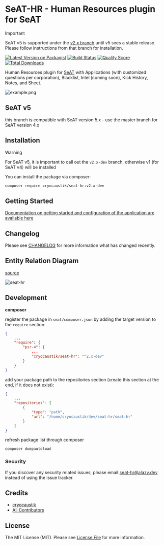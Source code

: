 # SeAT-HR - Human Resources plugin for SeAT

> [!IMPORTANT]
> SeAT v5 is supported under the [v2.x branch](https://github.com/cryocaustik/seat-hr/tree/v2.x) until v5 sees a stable release. Please follow instructions from that branch for installation.

[![Latest Version on Packagist](https://img.shields.io/packagist/v/cryocaustik/seat-hr.svg?style=flat-square)](https://packagist.org/packages/cryocaustik/seat-hr)
[![Build Status](https://img.shields.io/travis/cryocaustik/seat-hr/master.svg?style=flat-square)](https://travis-ci.org/cryocaustik/seat-hr)
[![Quality Score](https://img.shields.io/scrutinizer/g/cryocaustik/seat-hr.svg?style=flat-square)](https://scrutinizer-ci.com/g/cryocaustik/seat-hr)
[![Total Downloads](https://img.shields.io/packagist/dt/cryocaustik/seat-hr.svg?style=flat-square)](https://packagist.org/packages/cryocaustik/seat-hr)

Human Resources plugin for [SeAT](https://github.com/eveseat/seat) with Applications (with customized questions per corporation), Blacklist, Intel (coming soon), Kick History, Notes, and Sheet.

![example.png](./example.png)

## SeAT v5

this branch is compatible with SeAT version 5.x - use the master branch for SeAT version 4.x

## Installation

> [!WARNING]
> For SeAT v5, it is important to call out the `v2.x-dev` branch, otherwise v1 (for SeAT v4) will be installed

You can install the package via composer:

```bash
composer require cryocaustik/seat-hr:v2.x-dev
```

## Getting Started

[Documentation on getting started and configuration of the application are available here](./docs/getting_started.md)


## Changelog

Please see [CHANGELOG](CHANGELOG.md) for more information what has changed recently.

## Entity Relation Diagram

[source](https://dbdocs.io/alexbda969e1ca/seat-hr?view=relationships)

![seat-hr](https://github.com/cryocaustik/seat-hr/assets/15346996/56274166-0585-47af-897e-1802c874f44a)





## Development

**composer**

register the package in `seat/composer.json` by adding the target version to the `require` section:

```json
{
    ...
    "require": {
        "psr-4": {
            ...
            "cryocaustik/seat-hr": "^2.x-dev"
        }
    }
}
```

add your package path to the repositories section (create this section at the end, if it does not exist):
```json
{
    ...
    "repositories": [
        {
            "type": "path",
            "url": "/home/cryocaustik/dev/seat-hr/seat-hr"
        }
    ]
}
```

refresh package list through composer 
```sh
composer dumpautoload
```


### Security

If you discover any security related issues, please email seat-hr@alazy.dev instead of using the issue tracker.

## Credits

- [cryocaustik](https://github.com/cryocaustik)
- [All Contributors](../../contributors)

## License

The MIT License (MIT). Please see [License File](LICENSE.md) for more information.
